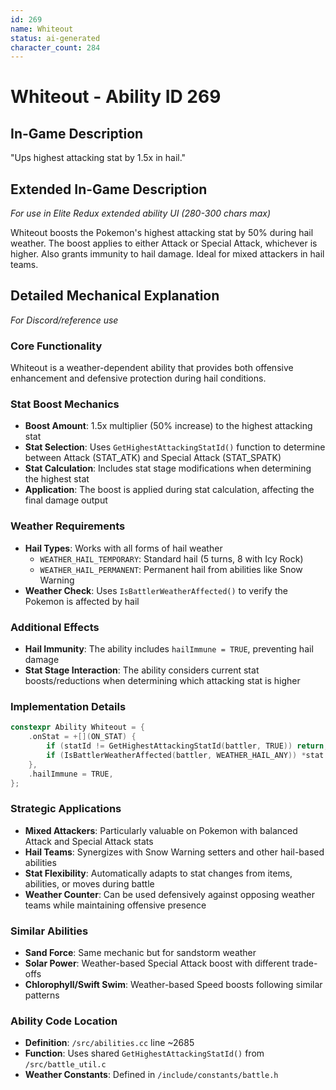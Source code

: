 ```yaml
---
id: 269
name: Whiteout
status: ai-generated
character_count: 284
---
```


# Whiteout - Ability ID 269

## In-Game Description
"Ups highest attacking stat by 1.5x in hail."

## Extended In-Game Description
*For use in Elite Redux extended ability UI (280-300 chars max)*

Whiteout boosts the Pokemon's highest attacking stat by 50% during hail weather. The boost applies to either Attack or Special Attack, whichever is higher. Also grants immunity to hail damage. Ideal for mixed attackers in hail teams.

## Detailed Mechanical Explanation
*For Discord/reference use*

### Core Functionality
Whiteout is a weather-dependent ability that provides both offensive enhancement and defensive protection during hail conditions.

### Stat Boost Mechanics
- **Boost Amount**: 1.5x multiplier (50% increase) to the highest attacking stat
- **Stat Selection**: Uses `GetHighestAttackingStatId()` function to determine between Attack (STAT_ATK) and Special Attack (STAT_SPATK)
- **Stat Calculation**: Includes stat stage modifications when determining the highest stat
- **Application**: The boost is applied during stat calculation, affecting the final damage output

### Weather Requirements
- **Hail Types**: Works with all forms of hail weather
  - `WEATHER_HAIL_TEMPORARY`: Standard hail (5 turns, 8 with Icy Rock)
  - `WEATHER_HAIL_PERMANENT`: Permanent hail from abilities like Snow Warning
- **Weather Check**: Uses `IsBattlerWeatherAffected()` to verify the Pokemon is affected by hail

### Additional Effects
- **Hail Immunity**: The ability includes `hailImmune = TRUE`, preventing hail damage
- **Stat Stage Interaction**: The ability considers current stat boosts/reductions when determining which attacking stat is higher

### Implementation Details
```cpp
constexpr Ability Whiteout = {
    .onStat = +[](ON_STAT) {
        if (statId != GetHighestAttackingStatId(battler, TRUE)) return;
        if (IsBattlerWeatherAffected(battler, WEATHER_HAIL_ANY)) *stat *= 1.5;
    },
    .hailImmune = TRUE,
};
```

### Strategic Applications
- **Mixed Attackers**: Particularly valuable on Pokemon with balanced Attack and Special Attack stats
- **Hail Teams**: Synergizes with Snow Warning setters and other hail-based abilities
- **Stat Flexibility**: Automatically adapts to stat changes from items, abilities, or moves during battle
- **Weather Counter**: Can be used defensively against opposing weather teams while maintaining offensive presence

### Similar Abilities
- **Sand Force**: Same mechanic but for sandstorm weather
- **Solar Power**: Weather-based Special Attack boost with different trade-offs
- **Chlorophyll/Swift Swim**: Weather-based Speed boosts following similar patterns

### Ability Code Location
- **Definition**: `/src/abilities.cc` line ~2685
- **Function**: Uses shared `GetHighestAttackingStatId()` from `/src/battle_util.c`
- **Weather Constants**: Defined in `/include/constants/battle.h`
